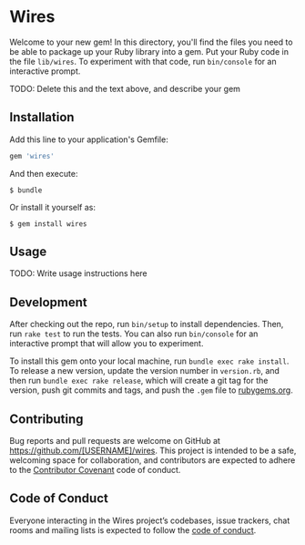 # Wires

Welcome to your new gem! In this directory, you'll find the files you need to be able to package up your Ruby library into a gem. Put your Ruby code in the file `lib/wires`. To experiment with that code, run `bin/console` for an interactive prompt.

TODO: Delete this and the text above, and describe your gem

## Installation

Add this line to your application's Gemfile:

```ruby
gem 'wires'
```

And then execute:

    $ bundle

Or install it yourself as:

    $ gem install wires

## Usage

TODO: Write usage instructions here

## Development

After checking out the repo, run `bin/setup` to install dependencies. Then, run `rake test` to run the tests. You can also run `bin/console` for an interactive prompt that will allow you to experiment.

To install this gem onto your local machine, run `bundle exec rake install`. To release a new version, update the version number in `version.rb`, and then run `bundle exec rake release`, which will create a git tag for the version, push git commits and tags, and push the `.gem` file to [rubygems.org](https://rubygems.org).

## Contributing

Bug reports and pull requests are welcome on GitHub at https://github.com/[USERNAME]/wires. This project is intended to be a safe, welcoming space for collaboration, and contributors are expected to adhere to the [Contributor Covenant](http://contributor-covenant.org) code of conduct.

## Code of Conduct

Everyone interacting in the Wires project’s codebases, issue trackers, chat rooms and mailing lists is expected to follow the [code of conduct](https://github.com/[USERNAME]/wires/blob/master/CODE_OF_CONDUCT.md).
